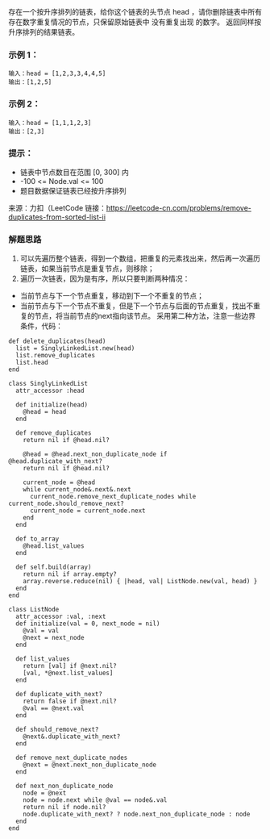 存在一个按升序排列的链表，给你这个链表的头节点 head ，请你删除链表中所有存在数字重复情况的节点，只保留原始链表中 没有重复出现 的数字。
返回同样按升序排列的结果链表。
 
### 示例 1：
```
输入：head = [1,2,3,3,4,4,5]
输出：[1,2,5]
```

### 示例 2：
```
输入：head = [1,1,1,2,3]
输出：[2,3]
```

### 提示：
- 链表中节点数目在范围 [0, 300] 内
- -100 <= Node.val <= 100
- 题目数据保证链表已经按升序排列

来源：力扣（LeetCode
链接：https://leetcode-cn.com/problems/remove-duplicates-from-sorted-list-ii

### 解题思路
1. 可以先遍历整个链表，得到一个数组，把重复的元素找出来，然后再一次遍历链表，如果当前节点是重复节点，则移除；
2. 遍历一次链表，因为是有序，所以只要判断两种情况：
- 当前节点与下一个节点重复，移动到下一个不重复的节点；
- 当前节点与下一个节点不重复，但是下一个节点与后面的节点重复，找出不重复的节点，将当前节点的next指向该节点。
采用第二种方法，注意一些边界条件，代码：
```
def delete_duplicates(head)
  list = SinglyLinkedList.new(head)
  list.remove_duplicates
  list.head
end

class SinglyLinkedList
  attr_accessor :head

  def initialize(head)
    @head = head
  end

  def remove_duplicates
    return nil if @head.nil?

    @head = @head.next_non_duplicate_node if @head.duplicate_with_next?
    return nil if @head.nil?

    current_node = @head
    while current_node&.next&.next
      current_node.remove_next_duplicate_nodes while current_node.should_remove_next?
      current_node = current_node.next
    end
  end

  def to_array
    @head.list_values
  end

  def self.build(array)
    return nil if array.empty?
    array.reverse.reduce(nil) { |head, val| ListNode.new(val, head) }
  end
end

class ListNode
  attr_accessor :val, :next
  def initialize(val = 0, next_node = nil)
    @val = val
    @next = next_node
  end

  def list_values
    return [val] if @next.nil?
    [val, *@next.list_values]
  end

  def duplicate_with_next?
    return false if @next.nil?
    @val == @next.val
  end

  def should_remove_next?
    @next&.duplicate_with_next?
  end

  def remove_next_duplicate_nodes
    @next = @next.next_non_duplicate_node
  end

  def next_non_duplicate_node
    node = @next
    node = node.next while @val == node&.val
    return nil if node.nil?
    node.duplicate_with_next? ? node.next_non_duplicate_node : node
  end
end

```